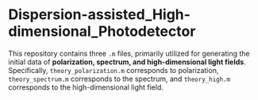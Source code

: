 # Dispersion-assisted_High-dimensional_Photodetector
This repository contains three `.m` files, primarily utilized for generating the initial data of **polarization, spectrum, and high-dimensional light fields**. Specifically, `theory_polarization.m` corresponds to polarization, `theory_spectrum.m` corresponds to the spectrum, and `theory_high.m` corresponds to the high-dimensional light field.
